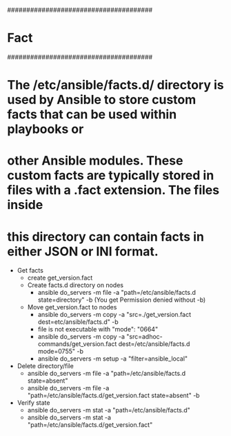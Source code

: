 

######################################
# Fact
######################################
# The /etc/ansible/facts.d/ directory is used by Ansible to store custom facts that can be used within playbooks or 
# other Ansible modules. These custom facts are typically stored in files with a .fact extension. The files inside 
# this directory can contain facts in either JSON or INI format.

- Get facts
  - create get_version.fact
  - Create facts.d directory on nodes
    - ansible do_servers -m file -a "path=/etc/ansible/facts.d state=directory" -b (You get Permission denied without -b)
  - Move get_version.fact to nodes
    - ansible do_servers -m copy -a "src=./get_version.fact dest=etc/ansible/facts.d" -b
    - file is not executable with "mode": "0664"
    - ansible do_servers -m copy -a "src=adhoc-commands/get_version.fact dest=/etc/ansible/facts.d mode=0755" -b
    - ansible do_servers -m setup -a "filter=ansible_local"
- Delete directory/file
  - ansible do_servers -m file -a "path=/etc/ansible/facts.d state=absent"
  - ansible do_servers -m file -a "path=/etc/ansible/facts.d/get_version.fact state=absent" -b
- Verify state
  - ansible do_servers -m stat -a "path=/etc/ansible/facts.d"
  - ansible do_servers -m stat -a "path=/etc/ansible/facts.d/get_version.fact"